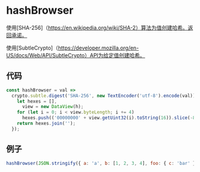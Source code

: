 # hashBrowser

使用[SHA-256]（https://en.wikipedia.org/wiki/SHA-2）算法为值创建哈希。返回承诺。

使用[SubtleCrypto]（https://developer.mozilla.org/en-US/docs/Web/API/SubtleCrypto）API为给定值创建哈希。

## 代码

```js
const hashBrowser = val =>
  crypto.subtle.digest('SHA-256', new TextEncoder('utf-8').encode(val)).then(h => {
    let hexes = [],
      view = new DataView(h);
    for (let i = 0; i < view.byteLength; i += 4)
      hexes.push(('00000000' + view.getUint32(i).toString(16)).slice(-8));
    return hexes.join('');
  });
```

## 例子

```js
hashBrowser(JSON.stringify({ a: 'a', b: [1, 2, 3, 4], foo: { c: 'bar' } })).then(console.log); // '04aa106279f5977f59f9067fa9712afc4aedc6f5862a8defc34552d8c7206393'
```
